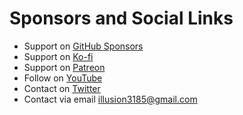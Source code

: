 # Sponsors and Social Links

- Support on [GitHub Sponsors](https://github.com/sponsors/illusion0001)
- Support on [Ko-fi](https://ko-fi.com/illusion0001)
- Support on [Patreon](https://www.patreon.com/illusion0001)
- Follow on [YouTube](https://youtube.com/c/illusion0001)
- Contact on [Twitter](https://twitter.com/illusion0002)
- Contact via email illusion3185@gmail.com
